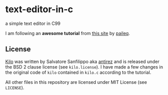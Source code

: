 # text-editor-in-c
a simple text editor in C99

I am following an **awesome tutorial** from [this site](https://viewsourcecode.org/snaptoken/kilo/) by [paileq](https://github.com/paileyq).

## License
[Kilo](https://github.com/antirez/kilo) was written by Salvatore Sanfilippo aka [antirez](https://github.com/antirez) and is released under the BSD 2 clause license (see ```kilo.license```).
I have made a few changes in the original code of ```kilo``` contained in ```kilo.c``` according to the tutorial.


All other files in this repository are licensed under MIT License (see ```LICENSE```).
